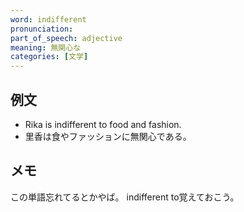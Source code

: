 ```yaml
---
word: indifferent
pronunciation: 
part_of_speech: adjective
meaning: 無関心な
categories: [文学]
---
```


## 例文

- Rika is indifferent to food and fashion.
- 里香は食やファッションに無関心である。

## メモ

この単語忘れてるとかやば。
indifferent to覚えておこう。